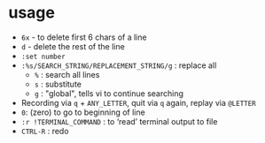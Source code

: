 

# usage
- `6x` - to delete first 6 chars of a line
- `d` - delete the rest of the line
- `:set number`
- `:%s/SEARCH_STRING/REPLACEMENT_STRING/g` : replace all
	- `%` : search all lines
	- `s` : substitute 
	- `g` : "global", tells vi to continue searching
- Recording via `q` + `ANY_LETTER`, quit via `q` again, replay via `@LETTER`
- `0`: (zero) to go to beginning of line
- `:r !TERMINAL_COMMAND` : to ‘read’ terminal output to file
- `CTRL-R` : redo